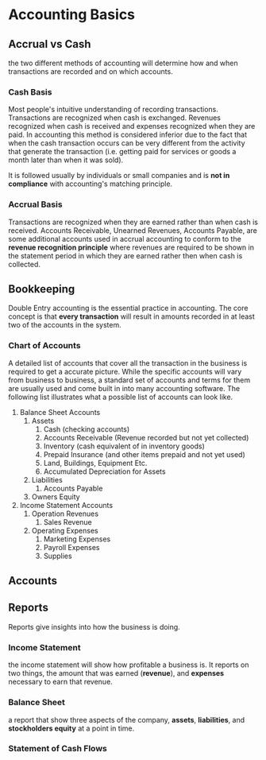 # Accounting Basics

## Accrual vs Cash

the two different methods of accounting will determine how and when transactions are recorded and on which accounts.

### Cash Basis

Most people's intuitive understanding of recording transactions. Transactions are recognized when cash is exchanged. Revenues recognized when cash is received and expenses recognized when they are paid. In accounting this method is considered inferior due to the fact that when the cash transaction occurs can be very different from the activity that generate the transaction (i.e. getting paid for services or goods a month later than when it was sold).

It is followed usually by individuals or small companies and is **not in compliance** with accounting's matching principle.

### Accrual Basis

Transactions are recognized when they are earned rather than when cash is received. Accounts Receivable, Unearned Revenues, Accounts Payable, are some additional accounts used in accrual accounting to conform to the **revenue recognition principle** where revenues are required to be shown in the statement period in which they are earned rather then when cash is collected.

## Bookkeeping

Double Entry accounting is the essential practice in accounting. The core concept is that **every transaction** will result in amounts recorded in at least two of the accounts in the system.

### Chart of Accounts

A detailed list of accounts that cover all the transaction in the business is required to get a accurate picture. While the specific accounts will vary from business to business, a standard set of accounts and terms for them are usually used and come built in into many accounting software. The following list illustrates what a possible list of accounts can look like.

1. Balance Sheet Accounts
    1. Assets
       1. Cash (checking accounts)
       2. Accounts Receivable (Revenue recorded but not yet collected)
       3. Inventory (cash equivalent of in inventory goods)
       4. Prepaid Insurance (and other items prepaid and not yet used)
       5. Land, Buildings, Equipment Etc.
       6. Accumulated Depreciation for Assets
    2. Liabilities
        1. Accounts Payable
    3. Owners Equity
2. Income Statement Accounts
   1. Operation Revenues
      1. Sales Revenue
   2. Operating Expenses
      1. Marketing Expenses
      2. Payroll Expenses
      3. Supplies

## Accounts

## Reports

Reports give insights into how the business is doing.

### Income Statement

the income statement will show how profitable a business is. It reports on two things, the amount that was earned (**revenue**), and **expenses** necessary to earn that revenue.

### Balance Sheet

a report that show three aspects of the company, **assets**, **liabilities**, and **stockholders equity** at a point in time.

### Statement of Cash Flows

